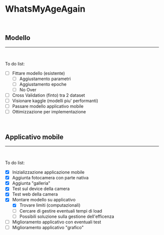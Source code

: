 # WhatsMyAgeAgain

<br>

## Modello 

<hr>

<br>

To do list: 

- [ ] Fittare modello (esistente) 
  - [ ] Aggiustamento parametri
  - [ ] Aggiustamento epoche 
  - [ ] No Over
- [ ] Cross Validation (finto) tra 2 dataset 
- [ ] Visionare kaggle (modelli piu' performanti) 
- [ ] Passare modello applicativo mobile 
- [ ] Ottimizzazione per implementazione 

<br> 

## Applicativo mobile 

<hr>

<br>

To do list: 

- [x] Inizializzazione applicazione mobile
- [x] Aggiunta fotocamera con parte nativa
- [x] Aggiunta "galleria"
- [x] Test sul device della camera
- [x] Test web della camera
- [x] Montare modello su applicativo 
  - [x] Trovare limiti (computazionali)
  - [ ] Cercare di gestire eventuali tempi di load 
  - [ ] Possibili soluzione sulla gestione dell'efficenza
- [ ] Miglioramento applicativo con eventuali test 
- [ ] Miglioramento applicativo "grafico"
